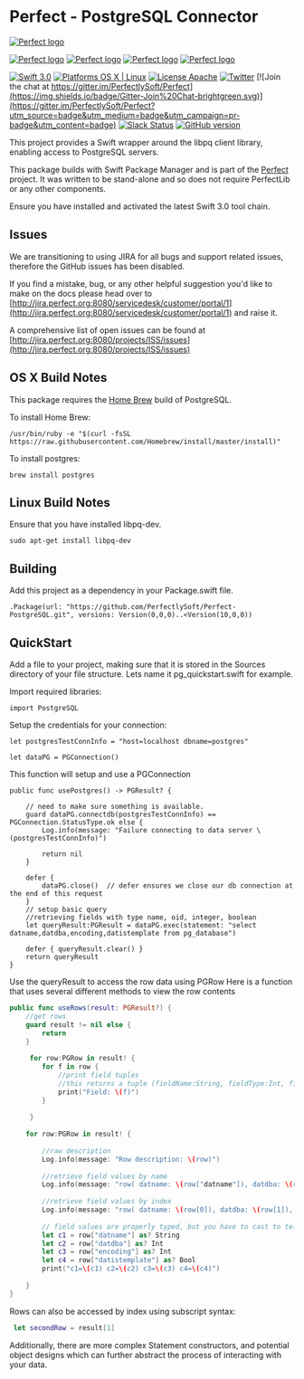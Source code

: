 # Perfect - PostgreSQL Connector

[![Perfect logo](http://www.perfect.org/github/Perfect_GH_header_854.jpg)](http://perfect.org/get-involved.html)

[![Perfect logo](http://www.perfect.org/github/Perfect_GH_button_1_Star.jpg)](https://github.com/PerfectlySoft/Perfect)
[![Perfect logo](http://www.perfect.org/github/Perfect_GH_button_2_Git.jpg)](https://gitter.im/PerfectlySoft/Perfect)
[![Perfect logo](http://www.perfect.org/github/Perfect_GH_button_3_twit.jpg)](https://twitter.com/perfectlysoft)
[![Perfect logo](http://www.perfect.org/github/Perfect_GH_button_4_slack.jpg)](http://perfect.ly)


[![Swift 3.0](https://img.shields.io/badge/Swift-3.0-orange.svg?style=flat)](https://developer.apple.com/swift/)
[![Platforms OS X | Linux](https://img.shields.io/badge/Platforms-OS%20X%20%7C%20Linux%20-lightgray.svg?style=flat)](https://developer.apple.com/swift/)
[![License Apache](https://img.shields.io/badge/License-Apache-lightgrey.svg?style=flat)](http://perfect.org/licensing.html)
[![Twitter](https://img.shields.io/badge/Twitter-@PerfectlySoft-blue.svg?style=flat)](http://twitter.com/PerfectlySoft)
[![Join the chat at https://gitter.im/PerfectlySoft/Perfect](https://img.shields.io/badge/Gitter-Join%20Chat-brightgreen.svg)](https://gitter.im/PerfectlySoft/Perfect?utm_source=badge&utm_medium=badge&utm_campaign=pr-badge&utm_content=badge)
[![Slack Status](http://perfect.ly/badge.svg)](http://perfect.ly)
[![GitHub version](https://badge.fury.io/gh/PerfectlySoft%2FPerfect-PostgreSQL.svg)](https://badge.fury.io/gh/PerfectlySoft%2FPerfect-PostgreSQL)


This project provides a Swift wrapper around the libpq client library, enabling access to PostgreSQL servers.

This package builds with Swift Package Manager and is part of the [Perfect](https://github.com/PerfectlySoft/Perfect) project. It was written to be stand-alone and so does not require PerfectLib or any other components.

Ensure you have installed and activated the latest Swift 3.0 tool chain.


## Issues

We are transitioning to using JIRA for all bugs and support related issues, therefore the GitHub issues has been disabled.

If you find a mistake, bug, or any other helpful suggestion you'd like to make on the docs please head over to [http://jira.perfect.org:8080/servicedesk/customer/portal/1](http://jira.perfect.org:8080/servicedesk/customer/portal/1) and raise it.

A comprehensive list of open issues can be found at [http://jira.perfect.org:8080/projects/ISS/issues](http://jira.perfect.org:8080/projects/ISS/issues)


## OS X Build Notes

This package requires the [Home Brew](http://brew.sh) build of PostgreSQL.

To install Home Brew:

```
/usr/bin/ruby -e "$(curl -fsSL https://raw.githubusercontent.com/Homebrew/install/master/install)"
```

To install postgres:

```
brew install postgres
```

## Linux Build Notes

Ensure that you have installed libpq-dev.

```
sudo apt-get install libpq-dev
```

## Building

Add this project as a dependency in your Package.swift file.

```
.Package(url: "https://github.com/PerfectlySoft/Perfect-PostgreSQL.git", versions: Version(0,0,0)..<Version(10,0,0))
```

## QuickStart

Add a file to your project, making sure that it is stored in the Sources directory of your file structure. Lets name it pg_quickstart.swift for example.

Import required libraries:
```
import PostgreSQL
```

Setup the credentials for your connection: 
```
let postgresTestConnInfo = "host=localhost dbname=postgres"

let dataPG = PGConnection()
```

This function will setup and use a PGConnection

```
public func usePostgres() -> PGResult? {
    
    // need to make sure something is available.
    guard dataPG.connectdb(postgresTestConnInfo) == PGConnection.StatusType.ok else {
        Log.info(message: "Failure connecting to data server \(postgresTestConnInfo)")
        
        return nil
    }

    defer {
        dataPG.close()  // defer ensures we close our db connection at the end of this request
    }
    // setup basic query
    //retrieving fields with type name, oid, integer, boolean
    let queryResult:PGResult = dataPG.exec(statement: "select datname,datdba,encoding,datistemplate from pg_database")
    
    defer { queryResult.clear() }
    return queryResult
}
```

Use the queryResult to access the row data using PGRow
Here is a function that uses several different methods to view the row contents

```swift
public func useRows(result: PGResult?) {
    //get rows
    guard result != nil else {
        return
    }
    
     for row:PGRow in result! {
        for f in row {
            //print field tuples
            //this returns a tuple (fieldName:String, fieldType:Int, fieldValue:Any?)
            print("Field: \(f)")
        }
     
     }
    
    for row:PGRow in result! {
    
        //raw description
        Log.info(message: "Row description: \(row)")
        
        //retrieve field values by name
        Log.info(message: "row( datname: \(row["datname"]), datdba: \(row["datdba"]), encoding: \(row["encoding"]), datistemplate: \(row["datistemplate"])")
        
        //retrieve field values by index
        Log.info(message: "row( datname: \(row[0]), datdba: \(row[1]), encoding: \(row[2]), datistemplate: \(row[3])")
        
        // field values are properly typed, but you have to cast to tell the compiler what we have
        let c1 = row["datname"] as? String
        let c2 = row["datdba"] as? Int
        let c3 = row["encoding"] as? Int
        let c4 = row["datistemplate"] as? Bool
        print("c1=\(c1) c2=\(c2) c3=\(c3) c4=\(c4)")
        
    }
}
```

Rows can also be accessed by index using subscript syntax:
```swift
 let secondRow = result[1]
```


Additionally, there are more complex Statement constructors, and potential object designs which can further abstract the process of interacting with your data.
